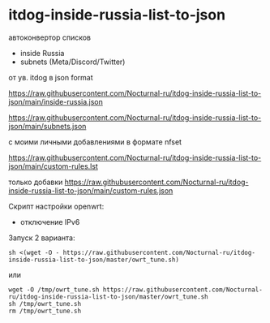 # itdog-inside-russia-list-to-json
автоконвертор списков
- inside Russia
- subnets (Meta/Discord/Twitter)

от ув. itdog в json format

https://raw.githubusercontent.com/Nocturnal-ru/itdog-inside-russia-list-to-json/main/inside-russia.json

https://raw.githubusercontent.com/Nocturnal-ru/itdog-inside-russia-list-to-json/main/subnets.json

с моими личными добавлениями в формате nfset

https://raw.githubusercontent.com/Nocturnal-ru/itdog-inside-russia-list-to-json/main/custom-rules.lst

только добавки
https://raw.githubusercontent.com/Nocturnal-ru/itdog-inside-russia-list-to-json/main/custom-rules.json

Скрипт настройки openwrt:
- отключение IPv6


Запуск 2 варианта:
```
sh <(wget -O - https://raw.githubusercontent.com/Nocturnal-ru/itdog-inside-russia-list-to-json/master/owrt_tune.sh)
```
или
```
wget -O /tmp/owrt_tune.sh https://raw.githubusercontent.com/Nocturnal-ru/itdog-inside-russia-list-to-json/master/owrt_tune.sh
sh /tmp/owrt_tune.sh
rm /tmp/owrt_tune.sh
```
